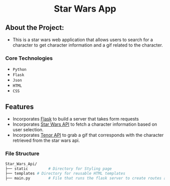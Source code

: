 <div align="center">

# Star Wars App

</div>

## About the Project:
- This is a star wars web application that allows users to search for a character to get character information and a gif related to the character.

### Core Technologies

- `Python`
- `Flask`
- `Json`
- `HTML`
- `CSS`

## Features
- Incorporates [Flask](https://flask.palletsprojects.com/en/2.2.x/quickstart/) to build a server that takes form requests
- Incorporates [Star Wars API](https://swapi.dev) to fetch a  character information based on user selection.
- Incorporates [Tenor API](https://tenor.com/gifapi/documentation) to grab a gif that corresponds with the character retrieved from the star wars api.


### File Structure

```sh
Star_Wars_Api/
├── static         # Directory for Styling page
├── templates # Directory for reusable HTML templates
├── main.py        # File that runs the flask server to create routes and run applications 
```